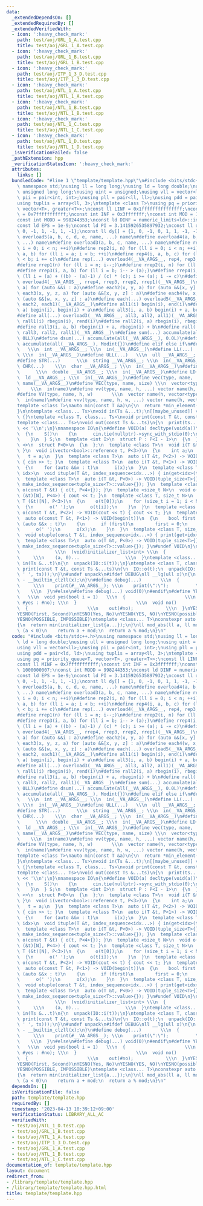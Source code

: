 ```yaml
---
data:
  _extendedDependsOn: []
  _extendedRequiredBy: []
  _extendedVerifiedWith:
  - icon: ':heavy_check_mark:'
    path: test/aoj/GRL_1_A.test.cpp
    title: test/aoj/GRL_1_A.test.cpp
  - icon: ':heavy_check_mark:'
    path: test/aoj/GRL_1_B.test.cpp
    title: test/aoj/GRL_1_B.test.cpp
  - icon: ':heavy_check_mark:'
    path: test/aoj/ITP_1_3_D.test.cpp
    title: test/aoj/ITP_1_3_D.test.cpp
  - icon: ':heavy_check_mark:'
    path: test/aoj/NTL_1_A.test.cpp
    title: test/aoj/NTL_1_A.test.cpp
  - icon: ':heavy_check_mark:'
    path: test/aoj/NTL_1_B.test.cpp
    title: test/aoj/NTL_1_B.test.cpp
  - icon: ':heavy_check_mark:'
    path: test/aoj/NTL_1_C.test.cpp
    title: test/aoj/NTL_1_C.test.cpp
  - icon: ':heavy_check_mark:'
    path: test/aoj/NTL_1_D.test.cpp
    title: test/aoj/NTL_1_D.test.cpp
  _isVerificationFailed: false
  _pathExtension: hpp
  _verificationStatusIcon: ':heavy_check_mark:'
  attributes:
    links: []
  bundledCode: "#line 1 \"template/template.hpp\"\n#include <bits/stdc++.h>\nusing\
    \ namespace std;\nusing ll = long long;\nusing ld = long double;\nusing ull =\
    \ unsigned long long;\nusing uint = unsigned;\nusing vll = vector<ll>;\nusing\
    \ pii = pair<int, int>;\nusing pll = pair<ll, ll>;\nusing pdd = pair<ld, ld>;\n\
    using tuplis = array<ll, 3>;\ntemplate <class T>\nusing pq = priority_queue<T,\
    \ vector<T>, greater<T>>;\nconst ll LINF = 0x1fffffffffffffff;\nconst ll MINF\
    \ = 0x7fffffffffff;\nconst int INF = 0x3fffffff;\nconst int MOD = 1000000007;\n\
    const int MODD = 998244353;\nconst ld DINF = numeric_limits<ld>::infinity();\n\
    const ld EPS = 1e-9;\nconst ld PI = 3.1415926535897932;\nconst ll dx[] = {0, 1,\
    \ 0, -1, 1, -1, 1, -1};\nconst ll dy[] = {1, 0, -1, 0, 1, 1, -1, -1};\n#define\
    \ overload5(a, b, c, d, e, name, ...) name\n#define overload4(a, b, c, d, name,\
    \ ...) name\n#define overload3(a, b, c, name, ...) name\n#define rep1(n) for (ll\
    \ i = 0; i < n; ++i)\n#define rep2(i, n) for (ll i = 0; i < n; ++i)\n#define rep3(i,\
    \ a, b) for (ll i = a; i < b; ++i)\n#define rep4(i, a, b, c) for (ll i = a; i\
    \ < b; i += c)\n#define rep(...) overload4(__VA_ARGS__, rep4, rep3, rep2, rep1)(__VA_ARGS__)\n\
    #define rrep1(n) for (ll i = n; i--;)\n#define rrep2(i, n) for (ll i = n; i--;)\n\
    #define rrep3(i, a, b) for (ll i = b; i-- > (a);)\n#define rrep4(i, a, b, c) for\
    \ (ll i = (a) + ((b) - (a)-1) / (c) * (c); i >= (a); i -= c)\n#define rrep(...)\
    \ overload4(__VA_ARGS__, rrep4, rrep3, rrep2, rrep1)(__VA_ARGS__)\n#define each1(i,\
    \ a) for (auto &&i : a)\n#define each2(x, y, a) for (auto &&[x, y] : a)\n#define\
    \ each3(x, y, z, a) for (auto &&[x, y, z] : a)\n#define each4(w, x, y, z, a) for\
    \ (auto &&[w, x, y, z] : a)\n#define each(...) overload5(__VA_ARGS__, each4, each3,\
    \ each2, each1)(__VA_ARGS__)\n#define all1(i) begin(i), end(i)\n#define all2(i,\
    \ a) begin(i), begin(i) + a\n#define all3(i, a, b) begin(i) + a, begin(i) + b\n\
    #define all(...) overload3(__VA_ARGS__, all3, all2, all1)(__VA_ARGS__)\n#define\
    \ rall1(i) rbegin(i), rend(i)\n#define rall2(i, a) rbegin(i), rbegin(i) + a\n\
    #define rall3(i, a, b) rbegin(i) + a, rbegin(i) + b\n#define rall(...) overload3(__VA_ARGS__,\
    \ rall3, rall2, rall1)(__VA_ARGS__)\n#define sum(...) accumulate(all(__VA_ARGS__),\
    \ 0LL)\n#define dsum(...) accumulate(all(__VA_ARGS__), 0.0L)\n#define Msum(...)\
    \ accumulate(all(__VA_ARGS__), Modint{})\n#define elif else if\n#define INT(...)\
    \   \\\n  int __VA_ARGS__; \\\n  in(__VA_ARGS__)\n#define LL(...)   \\\n  ll __VA_ARGS__;\
    \ \\\n  in(__VA_ARGS__)\n#define ULL(...)   \\\n  ull __VA_ARGS__; \\\n  in(__VA_ARGS__)\n\
    #define STR(...)      \\\n  string __VA_ARGS__; \\\n  in(__VA_ARGS__)\n#define\
    \ CHR(...)    \\\n  char __VA_ARGS__; \\\n  in(__VA_ARGS__)\n#define DBL(...)\
    \      \\\n  double __VA_ARGS__; \\\n  in(__VA_ARGS__)\n#define LD(...)   \\\n\
    \  ld __VA_ARGS__; \\\n  in(__VA_ARGS__)\n#define vec(type, name, ...) vector<type>\
    \ name(__VA_ARGS__)\n#define VEC(type, name, size) \\\n  vector<type> name(size);\
    \    \\\n  in(name)\n#define vv(type, name, h, ...) vector name(h, vector<type>(__VA_ARGS__))\n\
    #define VV(type, name, h, w)       \\\n  vector name(h, vector<type>(w)); \\\n\
    \  in(name)\n#define vvv(type, name, h, w, ...) vector name(h, vector(w, vector<type>(__VA_ARGS__)))\n\
    template <class T>\nauto min(const T &a)\n{\n  return *min_element(all(a));\n\
    }\n\ntemplate <class... Ts>\nvoid in(Ts &...t);\n[[maybe_unused]] void print()\
    \ {}\ntemplate <class T, class... Ts>\nvoid print(const T &t, const Ts &...ts);\n\
    template <class... Ts>\nvoid out(const Ts &...ts)\n{\n  print(ts...);\n  cout\
    \ << '\\n';\n}\nnamespace IO\n{\n#define VOID(a) decltype(void(a))\n  struct S\n\
    \  {\n    S()\n    {\n      cin.tie(nullptr)->sync_with_stdio(0);\n      fixed(cout).precision(12);\n\
    \    }\n  } S;\n  template <int I>\n  struct P : P<I - 1>\n  {\n  };\n  template\
    \ <>\n  struct P<0>\n  {\n  };\n  template <class T>\n  void i(T &t) { i(t, P<3>{});\
    \ }\n  void i(vector<bool>::reference t, P<3>)\n  {\n    int a;\n    i(a);\n \
    \   t = a;\n  }\n  template <class T>\n  auto i(T &t, P<2>) -> VOID(cin >> t)\
    \ { cin >> t; }\n  template <class T>\n  auto i(T &t, P<1>) -> VOID(begin(t))\n\
    \  {\n    for (auto &&x : t)\n      i(x);\n  }\n  template <class T, size_t...\
    \ idx>\n  void ituple(T &t, index_sequence<idx...>) { in(get<idx>(t)...); }\n\
    \  template <class T>\n  auto i(T &t, P<0>) -> VOID(tuple_size<T>{}) { ituple(t,\
    \ make_index_sequence<tuple_size<T>::value>{}); }\n  template <class T>\n  void\
    \ o(const T &t) { o(t, P<4>{}); }\n  template <size_t N>\n  void o(const char\
    \ (&t)[N], P<4>) { cout << t; }\n  template <class T, size_t N>\n  void o(const\
    \ T (&t)[N], P<3>)\n  {\n    o(t[0]);\n    for (size_t i = 1; i < N; i++)\n  \
    \  {\n      o(' ');\n      o(t[i]);\n    }\n  }\n  template <class T>\n  auto\
    \ o(const T &t, P<2>) -> VOID(cout << t) { cout << t; }\n  template <class T>\n\
    \  auto o(const T &t, P<1>) -> VOID(begin(t))\n  {\n    bool first = 1;\n    for\
    \ (auto &&x : t)\n    {\n      if (first)\n        first = 0;\n      else\n  \
    \      o(' ');\n      o(x);\n    }\n  }\n  template <class T, size_t... idx>\n\
    \  void otuple(const T &t, index_sequence<idx...>) { print(get<idx>(t)...); }\n\
    \  template <class T>\n  auto o(T &t, P<0>) -> VOID(tuple_size<T>{}) { otuple(t,\
    \ make_index_sequence<tuple_size<T>::value>{}); }\n#undef VOID\n}\n#define unpack(a)\
    \             \\\n  (void)initializer_list<int> \\\n  {                      \
    \     \\\n    (a, 0)...                 \\\n  }\ntemplate <class... Ts>\nvoid\
    \ in(Ts &...t)\n{\n  unpack(IO::i(t));\n}\ntemplate <class T, class... Ts>\nvoid\
    \ print(const T &t, const Ts &...ts)\n{\n  IO::o(t);\n  unpack(IO::o((cout <<\
    \ ' ', ts)));\n}\n#undef unpack\n#ifdef DEBUG\nll __lg(ull x)\n{\n  return 63\
    \ - __builtin_clzll(x);\n}\n#define debug(...)       \\\n  {                 \
    \     \\\n    print(#__VA_ARGS__); \\\n    print(\":\");          \\\n    out(__VA_ARGS__);\
    \    \\\n  }\n#else\n#define debug(...) void(0)\n#endif\n#define YESNO(yes, no)\
    \   \\\n  void yes(bool i = 1)   \\\n  {                      \\\n    out(i ?\
    \ #yes : #no); \\\n  }                      \\\n  void no()              \\\n\
    \  {                      \\\n    out(#no);            \\\n  }\nYESNO(first, second)\n\
    YESNO(First, Second)\nYESNO(Yes, No)\nYESNO(YES, NO)\nYESNO(possible, impossible)\n\
    YESNO(POSSIBLE, IMPOSSIBLE)\ntemplate <class... T>\nconstexpr auto min(T... a)\n\
    {\n  return min(initializer_list{a...});\n}\nll mod_abs(ll a, ll mod)\n{\n  if\
    \ (a < 0)\n    return a + mod;\n  return a % mod;\n}\n"
  code: "#include <bits/stdc++.h>\nusing namespace std;\nusing ll = long long;\nusing\
    \ ld = long double;\nusing ull = unsigned long long;\nusing uint = unsigned;\n\
    using vll = vector<ll>;\nusing pii = pair<int, int>;\nusing pll = pair<ll, ll>;\n\
    using pdd = pair<ld, ld>;\nusing tuplis = array<ll, 3>;\ntemplate <class T>\n\
    using pq = priority_queue<T, vector<T>, greater<T>>;\nconst ll LINF = 0x1fffffffffffffff;\n\
    const ll MINF = 0x7fffffffffff;\nconst int INF = 0x3fffffff;\nconst int MOD =\
    \ 1000000007;\nconst int MODD = 998244353;\nconst ld DINF = numeric_limits<ld>::infinity();\n\
    const ld EPS = 1e-9;\nconst ld PI = 3.1415926535897932;\nconst ll dx[] = {0, 1,\
    \ 0, -1, 1, -1, 1, -1};\nconst ll dy[] = {1, 0, -1, 0, 1, 1, -1, -1};\n#define\
    \ overload5(a, b, c, d, e, name, ...) name\n#define overload4(a, b, c, d, name,\
    \ ...) name\n#define overload3(a, b, c, name, ...) name\n#define rep1(n) for (ll\
    \ i = 0; i < n; ++i)\n#define rep2(i, n) for (ll i = 0; i < n; ++i)\n#define rep3(i,\
    \ a, b) for (ll i = a; i < b; ++i)\n#define rep4(i, a, b, c) for (ll i = a; i\
    \ < b; i += c)\n#define rep(...) overload4(__VA_ARGS__, rep4, rep3, rep2, rep1)(__VA_ARGS__)\n\
    #define rrep1(n) for (ll i = n; i--;)\n#define rrep2(i, n) for (ll i = n; i--;)\n\
    #define rrep3(i, a, b) for (ll i = b; i-- > (a);)\n#define rrep4(i, a, b, c) for\
    \ (ll i = (a) + ((b) - (a)-1) / (c) * (c); i >= (a); i -= c)\n#define rrep(...)\
    \ overload4(__VA_ARGS__, rrep4, rrep3, rrep2, rrep1)(__VA_ARGS__)\n#define each1(i,\
    \ a) for (auto &&i : a)\n#define each2(x, y, a) for (auto &&[x, y] : a)\n#define\
    \ each3(x, y, z, a) for (auto &&[x, y, z] : a)\n#define each4(w, x, y, z, a) for\
    \ (auto &&[w, x, y, z] : a)\n#define each(...) overload5(__VA_ARGS__, each4, each3,\
    \ each2, each1)(__VA_ARGS__)\n#define all1(i) begin(i), end(i)\n#define all2(i,\
    \ a) begin(i), begin(i) + a\n#define all3(i, a, b) begin(i) + a, begin(i) + b\n\
    #define all(...) overload3(__VA_ARGS__, all3, all2, all1)(__VA_ARGS__)\n#define\
    \ rall1(i) rbegin(i), rend(i)\n#define rall2(i, a) rbegin(i), rbegin(i) + a\n\
    #define rall3(i, a, b) rbegin(i) + a, rbegin(i) + b\n#define rall(...) overload3(__VA_ARGS__,\
    \ rall3, rall2, rall1)(__VA_ARGS__)\n#define sum(...) accumulate(all(__VA_ARGS__),\
    \ 0LL)\n#define dsum(...) accumulate(all(__VA_ARGS__), 0.0L)\n#define Msum(...)\
    \ accumulate(all(__VA_ARGS__), Modint{})\n#define elif else if\n#define INT(...)\
    \   \\\n  int __VA_ARGS__; \\\n  in(__VA_ARGS__)\n#define LL(...)   \\\n  ll __VA_ARGS__;\
    \ \\\n  in(__VA_ARGS__)\n#define ULL(...)   \\\n  ull __VA_ARGS__; \\\n  in(__VA_ARGS__)\n\
    #define STR(...)      \\\n  string __VA_ARGS__; \\\n  in(__VA_ARGS__)\n#define\
    \ CHR(...)    \\\n  char __VA_ARGS__; \\\n  in(__VA_ARGS__)\n#define DBL(...)\
    \      \\\n  double __VA_ARGS__; \\\n  in(__VA_ARGS__)\n#define LD(...)   \\\n\
    \  ld __VA_ARGS__; \\\n  in(__VA_ARGS__)\n#define vec(type, name, ...) vector<type>\
    \ name(__VA_ARGS__)\n#define VEC(type, name, size) \\\n  vector<type> name(size);\
    \    \\\n  in(name)\n#define vv(type, name, h, ...) vector name(h, vector<type>(__VA_ARGS__))\n\
    #define VV(type, name, h, w)       \\\n  vector name(h, vector<type>(w)); \\\n\
    \  in(name)\n#define vvv(type, name, h, w, ...) vector name(h, vector(w, vector<type>(__VA_ARGS__)))\n\
    template <class T>\nauto min(const T &a)\n{\n  return *min_element(all(a));\n\
    }\n\ntemplate <class... Ts>\nvoid in(Ts &...t);\n[[maybe_unused]] void print()\
    \ {}\ntemplate <class T, class... Ts>\nvoid print(const T &t, const Ts &...ts);\n\
    template <class... Ts>\nvoid out(const Ts &...ts)\n{\n  print(ts...);\n  cout\
    \ << '\\n';\n}\nnamespace IO\n{\n#define VOID(a) decltype(void(a))\n  struct S\n\
    \  {\n    S()\n    {\n      cin.tie(nullptr)->sync_with_stdio(0);\n      fixed(cout).precision(12);\n\
    \    }\n  } S;\n  template <int I>\n  struct P : P<I - 1>\n  {\n  };\n  template\
    \ <>\n  struct P<0>\n  {\n  };\n  template <class T>\n  void i(T &t) { i(t, P<3>{});\
    \ }\n  void i(vector<bool>::reference t, P<3>)\n  {\n    int a;\n    i(a);\n \
    \   t = a;\n  }\n  template <class T>\n  auto i(T &t, P<2>) -> VOID(cin >> t)\
    \ { cin >> t; }\n  template <class T>\n  auto i(T &t, P<1>) -> VOID(begin(t))\n\
    \  {\n    for (auto &&x : t)\n      i(x);\n  }\n  template <class T, size_t...\
    \ idx>\n  void ituple(T &t, index_sequence<idx...>) { in(get<idx>(t)...); }\n\
    \  template <class T>\n  auto i(T &t, P<0>) -> VOID(tuple_size<T>{}) { ituple(t,\
    \ make_index_sequence<tuple_size<T>::value>{}); }\n  template <class T>\n  void\
    \ o(const T &t) { o(t, P<4>{}); }\n  template <size_t N>\n  void o(const char\
    \ (&t)[N], P<4>) { cout << t; }\n  template <class T, size_t N>\n  void o(const\
    \ T (&t)[N], P<3>)\n  {\n    o(t[0]);\n    for (size_t i = 1; i < N; i++)\n  \
    \  {\n      o(' ');\n      o(t[i]);\n    }\n  }\n  template <class T>\n  auto\
    \ o(const T &t, P<2>) -> VOID(cout << t) { cout << t; }\n  template <class T>\n\
    \  auto o(const T &t, P<1>) -> VOID(begin(t))\n  {\n    bool first = 1;\n    for\
    \ (auto &&x : t)\n    {\n      if (first)\n        first = 0;\n      else\n  \
    \      o(' ');\n      o(x);\n    }\n  }\n  template <class T, size_t... idx>\n\
    \  void otuple(const T &t, index_sequence<idx...>) { print(get<idx>(t)...); }\n\
    \  template <class T>\n  auto o(T &t, P<0>) -> VOID(tuple_size<T>{}) { otuple(t,\
    \ make_index_sequence<tuple_size<T>::value>{}); }\n#undef VOID\n}\n#define unpack(a)\
    \             \\\n  (void)initializer_list<int> \\\n  {                      \
    \     \\\n    (a, 0)...                 \\\n  }\ntemplate <class... Ts>\nvoid\
    \ in(Ts &...t)\n{\n  unpack(IO::i(t));\n}\ntemplate <class T, class... Ts>\nvoid\
    \ print(const T &t, const Ts &...ts)\n{\n  IO::o(t);\n  unpack(IO::o((cout <<\
    \ ' ', ts)));\n}\n#undef unpack\n#ifdef DEBUG\nll __lg(ull x)\n{\n  return 63\
    \ - __builtin_clzll(x);\n}\n#define debug(...)       \\\n  {                 \
    \     \\\n    print(#__VA_ARGS__); \\\n    print(\":\");          \\\n    out(__VA_ARGS__);\
    \    \\\n  }\n#else\n#define debug(...) void(0)\n#endif\n#define YESNO(yes, no)\
    \   \\\n  void yes(bool i = 1)   \\\n  {                      \\\n    out(i ?\
    \ #yes : #no); \\\n  }                      \\\n  void no()              \\\n\
    \  {                      \\\n    out(#no);            \\\n  }\nYESNO(first, second)\n\
    YESNO(First, Second)\nYESNO(Yes, No)\nYESNO(YES, NO)\nYESNO(possible, impossible)\n\
    YESNO(POSSIBLE, IMPOSSIBLE)\ntemplate <class... T>\nconstexpr auto min(T... a)\n\
    {\n  return min(initializer_list{a...});\n}\nll mod_abs(ll a, ll mod)\n{\n  if\
    \ (a < 0)\n    return a + mod;\n  return a % mod;\n}\n"
  dependsOn: []
  isVerificationFile: false
  path: template/template.hpp
  requiredBy: []
  timestamp: '2023-04-13 10:39:12+09:00'
  verificationStatus: LIBRARY_ALL_AC
  verifiedWith:
  - test/aoj/NTL_1_D.test.cpp
  - test/aoj/GRL_1_B.test.cpp
  - test/aoj/NTL_1_A.test.cpp
  - test/aoj/ITP_1_3_D.test.cpp
  - test/aoj/GRL_1_A.test.cpp
  - test/aoj/NTL_1_B.test.cpp
  - test/aoj/NTL_1_C.test.cpp
documentation_of: template/template.hpp
layout: document
redirect_from:
- /library/template/template.hpp
- /library/template/template.hpp.html
title: template/template.hpp
---
```

